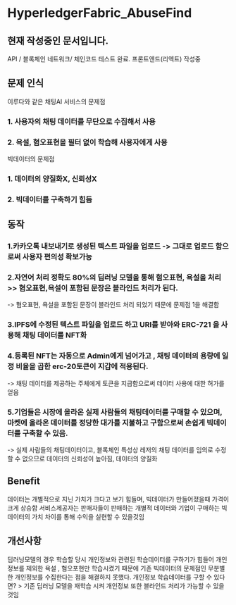 # HyperledgerFabric_AbuseFind
## 현재 작성중인 문서입니다. 
API / 블록체인 네트워크/ 체인코드 테스트 완료.
프론트엔드(리엑트) 작성중
## 문제 인식
이루다와 같은 채팅AI 서비스의 문제점 
### 1. 사용자의 채팅 데이터를 무단으로 수집해서 사용
### 2. 욕설, 혐오표현을 필터 없이 학습해 사용자에게 사용
빅데이터의 문제점
### 1. 데이터의 양질화X, 신뢰성X
### 2. 빅데이터를 구축하기 힘듬
## 동작
### 1.카카오톡 내보내기로 생성된 텍스트 파일을 업로드 -> 그대로 업로드 함으로써 사용자 편의성 확보가능
### 2.자연어 처리 정확도 80%의 딥러닝 모델을 통해 혐오표현, 욕설을 처리 >> 혐오표현,욕설이 포함된 문장은 블라인드 처리가 된다.
-> 혐오표현, 욕설을 포함된 문장이 블라인드 처리 되었기 때문에 문제점 1을 해결함

### 3.IPFS에 수정된 텍스트 파일을 업로드 하고 URI를 받아와 ERC-721 을 사용해 채팅 데이터를 NFT화

### 4.등록된 NFT는 자동으로 Admin에게 넘어가고 , 채팅 데이터의 용량에 일정 비율을 곱한 erc-20토큰이 지갑에 적용된다.
-> 채팅 데이터를 제공하는 주체에게 토큰을 지급함으로써 데이터 사용에 대한 허가를 얻음

### 5.기업들은 시장에 올라온 실제 사람들의 채팅데이터를 구매할 수 있으며, 마켓에 올라온 데이터를 정당한 대가를 지불하고 구함으로써 손쉽게 빅데이터를 구축할 수 있음.
-> 실제 사람들의 채팅데이터이고, 블록체인 특성상 레저의 채팅 데이터를 임의로 수정할 수 없으므로 데이터의 신뢰성이 높아짐, 데이터의 양질화
## Benefit
데이터는 개별적으로 지닌 가치가 크다고 보기 힘들며, 빅데이터가 만들어졌을때 가격이 크게 상승함
서비스제공자는 판매자들이 판매하는 개별적 데이터와 기업이 구매하는 빅데이터의 가치 차이를 통해 수익을 실현할 수 있을것임

## 개선사항
딥러닝모델의 경우 학습할 당시 개인정보와 관련된 학습데이터를 구하기가 힘들어 개인정보를 제외한 욕설 , 혐오포현만 학습시켰기 때문에 기존 빅데이터의 문제점인 무분별한 개인정보를 수집한다는 점을 해결하지 못했다.
개인정보 학습데이터를 구할 수 있다면? > 기존 딥러닝 모델을 재학습 시켜 개인정보 또한 블라인드 처리가 가능할 수 있을것임
